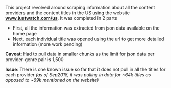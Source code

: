 This project revolved around scraping information about all the content providers and the content titles in the US using the website **www.justwatch.com/us**. It was completed in 2 parts

 - First, all the information was extracted from json data available on the home page
 - Next, each individual title was opened using the url to get more detailed information (more work pending)
 

**Caveat**: Had to pull data in smaller chunks as the limit for json data per provider-genre pair is 1,500 

**Issue**: There is one known issue so far that it does not pull in all the titles for each provider 
*(as of Sep2018, it was pulling in data for ~64k titles as opposed to ~69k mentioned on the website)*
